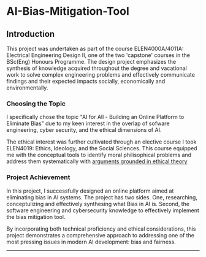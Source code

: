 # AI-Bias-Mitigation-Tool

## Introduction

This project was undertaken as part of the course ELEN4000A/4011A: Electrical Engineering Design II, one of the two 'capstone' courses in the BSc(Eng)  Honours Programme. The design project emphasizes the synthesis of knowledge acquired throughout the degree and vacational work to solve complex engineering problems and effectively communicate findings and their expected impacts socially, economically and environmentally. 

### Choosing the Topic

I specifically chose the topic "AI for All - Building an Online Platform to Eliminate Bias" due to my keen interest in the overlap of sofware engineering, cyber security, and the ethical dimensions of AI. 

The ethical interest was further cultivated through an elective course I took ELEN4019: Ethics, Ideology, and the Social Sciences. This course equipped me with the conceptual tools to identify moral philisophical problems and address them systematically with [arguments grounded in ethical theory](https://medium.com/@natangrayman1/robotic-vacuums-and-the-deontological-and-teleological-ethical-frameworks-50f7ea867a8a)

### Project Achievement

In this project, I successfully designed an online platform aimed at eliminating bias in AI systems. The project has two sides. One, researching, conceptulizing and effectively synthesing what  Bias in AI is. Second, the software engineering and cybersecurity knowledge to effectively implement the bias mitigation tool. 
   
By incorporating both technical proficiency and ethical considerations, this project demonstrates a comprehensive approach to addressing one of the most pressing issues in modern AI development: bias and fairness.

---
